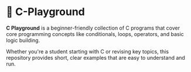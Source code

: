 # 🚀 C-Playground

**C Playground** is a beginner-friendly collection of C programs that cover core programming concepts like conditionals, loops, operators, and basic logic building.

Whether you're a student starting with C or revising key topics, this repository provides short, clear examples that are easy to understand and run.
